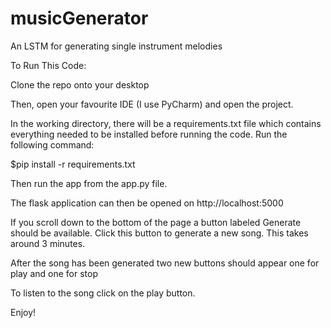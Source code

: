 # musicGenerator
An LSTM for generating single instrument melodies

To Run This Code:

Clone the repo onto your desktop 

Then, open your favourite IDE (I use PyCharm) and open the project.

In the working directory, there will be a requirements.txt file which contains everything needed to be installed before
running the code. Run the following command:

$pip install -r requirements.txt

Then run the app from the app.py file.

The flask application can then be opened on http://localhost:5000

If you scroll down to the bottom of the page a button labeled Generate should be available. Click this button to generate
a new song. This takes around 3 minutes.

After the song has been generated two new buttons should appear one for play and one for stop

To listen to the song click on the play button.

Enjoy!
